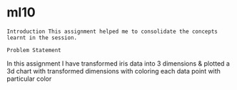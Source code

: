 # ml10



    Introduction This assignment helped me to consolidate the concepts learnt in the session.

    Problem Statement

In this assignment I have transformed iris data into 3 dimensions & plotted a 3d chart with transformed dimensions with coloring each data point with particular color

